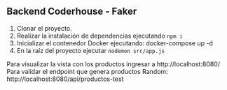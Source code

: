 ## Backend Coderhouse - Faker

 1. Clonar el proyecto.
 2. Realizar la instalación de dependencias ejecutando `npm i`
 3. Inicializar el contenedor Docker ejecutando: docker-compose up -d
 4. En la raíz del proyecto ejecutar `nodemon src/app.js`

Para visualizar la vista con los productos ingresar a http://localhost:8080/
Para validar el endpoint que genera productos Random: http://localhost:8080/api/productos-test